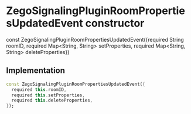 


# ZegoSignalingPluginRoomPropertiesUpdatedEvent constructor






const
ZegoSignalingPluginRoomPropertiesUpdatedEvent({required String roomID, required Map&lt;String, String> setProperties, required Map&lt;String, String> deleteProperties})





## Implementation

```dart
const ZegoSignalingPluginRoomPropertiesUpdatedEvent({
  required this.roomID,
  required this.setProperties,
  required this.deleteProperties,
});
```







